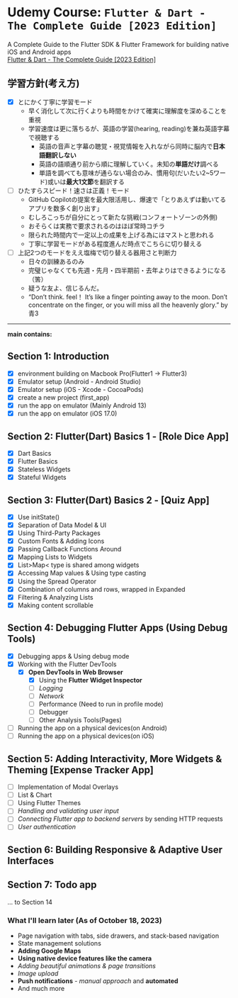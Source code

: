 # Udemy Course: `Flutter & Dart - The Complete Guide [2023 Edition]`

A Complete Guide to the Flutter SDK & Flutter Framework for building native iOS and Android apps  
[Flutter & Dart - The Complete Guide [2023 Edition]](https://www.udemy.com/course/learn-flutter-dart-to-build-ios-android-apps/)

## 学習方針(考え方)

- [x] とにかく丁寧に学習モード
  - 早く消化して次に行くよりも時間をかけて確実に理解度を深めることを重視
  - 学習速度は更に落ちるが、英語の学習(hearing, reading)を兼ね英語字幕で視聴する
    - 英語の音声と字幕の聴覚・視覚情報を入れながら同時に脳内で**日本語翻訳しない**
    - 英語の語順通り前から順に理解していく。未知の**単語だけ**調べる
    - 単語を調べても意味が通らない場合のみ、慣用句(だいたい2~5ワード)或いは**最大1文節**を翻訳する
- [ ] ひたすらスピード！速さは正義！モード
  - GitHub Copilotの提案を最大限活用し、爆速で「とりあえずは動いてるアプリを数多く創り出す」
  - むしろこっちが自分にとって新たな挑戦(コンフォートゾーンの外側)
  - おそらくは実務で要求されるのはほぼ常時コチラ
  - 限られた時間内で一定以上の成果を上げる為にはマストと思われる
  - 丁寧に学習モードがある程度進んだ時点でこちらに切り替える
- [ ] 上記2つのモードをええ塩梅で切り替える器用さと判断力
  - 日々の訓練あるのみ
  - 完璧じゃなくても先週・先月・四半期前・去年よりはできるようになる（筈）
  - 疑うな友よ、信じるんだ。
  - “Don’t think. feel！ It’s like a finger pointing away to the moon. Don’t concentrate on the finger, or you will miss all the heavenly glory.” by 青3

---

**main contains:**

## Section 1: Introduction

- [x] environment building on Macbook Pro(Flutter1 -> Flutter3)
- [x] Emulator setup (Android - Android Studio)
- [x] Emulator setup (iOS - Xcode - CocoaPods)
- [x] create a new project (first_app)
- [x] run the app on emulator (Mainly Android 13)
- [x] run the app on emulator (iOS 17.0)

## Section 2: Flutter(Dart) Basics 1 - [Role Dice App]

- [x] Dart Basics
- [x] Flutter Basics
- [x] Stateless Widgets
- [x] Stateful Widgets

## Section 3: Flutter(Dart) Basics 2 - [Quiz App]

- [x] Use initState()
- [x] Separation of Data Model & UI
- [x] Using Third-Party Packages
- [x] Custom Fonts & Adding Icons
- [x] Passing Callback Functions Around
- [x] Mapping Lists to Widgets
- [x] List&gt;Map&lt; type is shared among widgets
- [x] Accessing Map values & Using type casting
- [x] Using the Spread Operator
- [x] Combination of columns and rows, wrapped in Expanded
- [x] Filtering & Analyzing Lists
- [x] Making content scrollable

## Section 4: Debugging Flutter Apps (Using Debug Tools)

- [x] Debugging apps & Using debug mode
- [x] Working with the Flutter DevTools
  - [x] **Open DevTools in Web Browser**
    - [x] Using the **Flutter Widget Inspector**
    - [ ] _Logging_
    - [ ] _Network_
    - [ ] Performance (Need to run in profile mode)
    - [ ] Debugger
    - [ ] Other Analysis Tools(Pages)
- [ ] Running the app on a physical devices(on Android)
- [ ] Running the app on a physical devices(on iOS)

## Section 5: Adding Interactivity, More Widgets & Theming [Expense Tracker App]
- [ ] Implementation of Modal Overlays
- [ ] List & Chart
- [ ] Using Flutter Themes
- [ ] _Handling and validating user input_
- [ ] _Connecting Flutter app to backend servers_ by sending HTTP requests
- [ ] _User authentication_

## Section 6: Building Responsive & Adaptive User Interfaces

## Section 7: Todo app

... to Section 14

### What I'll learn later (As of October 18, 2023)

- Page navigation with tabs, side drawers, and stack-based navigation
- State management solutions
- **Adding Google Maps**
- **Using native device features like the camera**
- _Adding beautiful animations & page transitions_
- _Image upload_
- **Push notifications** - _manual approach_ and **automated**
- And much more
